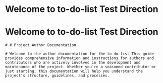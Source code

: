 # Welcome to  to-do-list Test Direction

	
	
# Welcome to  to-do-list Test Direction

	# # Project Author Documentation

	# Welcome to the author documentation for the to-do-list This guide provides comprehensive information and instructions for authors and contributors who are actively involved in the development and maintenance of the project. Whether you're a seasoned contributor or just starting, this documentation will help you understand the project's structure, guidelines, and processes.

	
	
